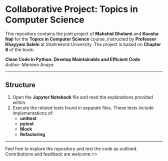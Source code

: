 # Collaborative Project: Topics in Computer Science

This repository contains the joint project of **Mahshid Gholami** and **Koosha Naji** for the **Topics in Computer Science** course, instructed by **Professor Khayyam Salehi** at Shahrekord University. The project is based on **Chapter 8** of the book:

**Clean Code in Python: Develop Maintainable and Efficient Code**  
*Author: Mariano Anaya*

---

## Structure

1. Open the **Jupyter Notebook** file and read the explanations provided within.
2. Execute the related tests found in separate files. These tests include implementations of:
   - **unittest**
   - **pytest**
   - **Mock**
   - **Refactoring**

---

Feel free to explore the repository and test the code as outlined. Contributions and feedback are welcome:>>
